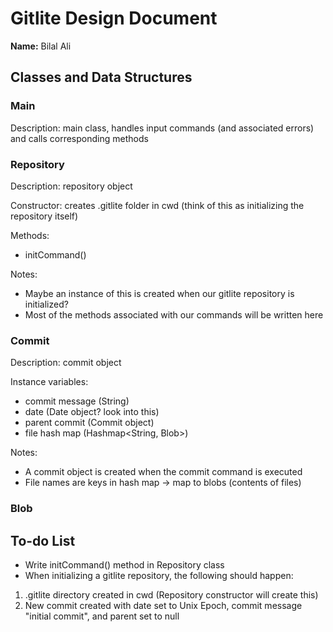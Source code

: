 # Gitlite Design Document

**Name:** Bilal Ali

## Classes and Data Structures

### Main

Description: main class, handles input commands (and associated errors) and calls corresponding methods

### Repository

Description: repository object

Constructor: creates .gitlite folder in cwd (think of this as initializing the repository itself)

Methods:
- initCommand()

Notes:
- Maybe an instance of this is created when our gitlite repository is initialized?
- Most of the methods associated with our commands will be written here

### Commit

Description: commit object

Instance variables:
- commit message (String)
- date (Date object? look into this)
- parent commit (Commit object)
- file hash map (Hashmap<String, Blob>)

Notes:
- A commit object is created when the commit command is executed
- File names are keys in hash map -> map to blobs (contents of files)

### Blob

## To-do List
- Write initCommand() method in Repository class
- When initializing a gitlite repository, the following should happen:
1. .gitlite directory created in cwd (Repository constructor will create this)
2. New commit created with date set to Unix Epoch, commit message "initial commit", and parent set to null
